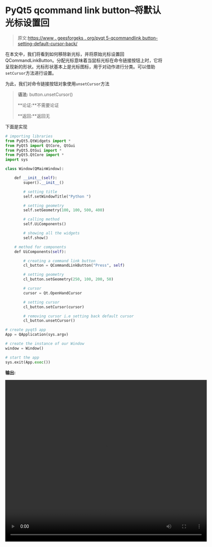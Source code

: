 # PyQt5 qcommand link button–将默认光标设置回

> 原文:[https://www . geesforgeks . org/pyqt 5-qcommandlink button-setting-default-cursor-back/](https://www.geeksforgeeks.org/pyqt5-qcommandlinkbutton-setting-default-cursor-back/)

在本文中，我们将看到如何移除新光标，并将原始光标设置回 QCommandLinkButton。分配光标意味着当鼠标光标在命令链接按钮上时，它将呈现新的形状。光标形状基本上是光标图标，用于对动作进行分类。可以借助`setCursor`方法进行设置。

为此，我们对命令链接按钮对象使用`unsetCursor`方法

> **语法:** button.unsetCursor()
> 
> **论证:**不需要论证
> 
> **返回:**返回无

下面是实现

```py
# importing libraries
from PyQt5.QtWidgets import * 
from PyQt5 import QtCore, QtGui
from PyQt5.QtGui import * 
from PyQt5.QtCore import * 
import sys

class Window(QMainWindow):

    def __init__(self):
        super().__init__()

        # setting title
        self.setWindowTitle("Python ")

        # setting geometry
        self.setGeometry(100, 100, 500, 400)

        # calling method
        self.UiComponents()

        # showing all the widgets
        self.show()

    # method for components
    def UiComponents(self):

        # creating a command link button
        cl_button = QCommandLinkButton("Press", self)

        # setting geometry
        cl_button.setGeometry(250, 100, 200, 50)

        # cursor
        cursor = Qt.OpenHandCursor

        # setting cursor
        cl_button.setCursor(cursor)

        # removing cursor i.e setting back default cursor
        cl_button.unsetCursor()

# create pyqt5 app
App = QApplication(sys.argv)

# create the instance of our Window
window = Window()

# start the app
sys.exit(App.exec())
```

**输出:**

<video class="wp-video-shortcode" id="video-441034-1" width="640" height="512" preload="metadata" controls=""><source type="video/mp4" src="https://media.geeksforgeeks.org/wp-content/uploads/20200629023746/Python-2020-06-29-02-37-31.mp4?_=1">[https://media.geeksforgeeks.org/wp-content/uploads/20200629023746/Python-2020-06-29-02-37-31.mp4](https://media.geeksforgeeks.org/wp-content/uploads/20200629023746/Python-2020-06-29-02-37-31.mp4)</video>